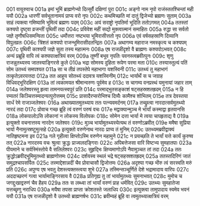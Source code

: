 001	वायुरुवाच
001a	इमां भूमिं ब्राह्मणेभ्यो दित्सुर्वै दक्षिणां पुरा
001c	अङ्गो नाम नृपो राजंस्ततश्चिन्तां मही ययौ
002a	धारणीं सर्वभूतानामयं प्राप्य वरो नृपः
002c	कथमिच्छति मां दातुं द्विजेभ्यो ब्रह्मणः सुताम्
003a	साहं त्यक्त्वा गमिष्यामि भूमित्वं ब्रह्मणः पदम्
003c	अयं सराष्ट्रो नृपतिर्मा भूदिति ततोऽगमत्
004a	ततस्तां कश्यपो दृष्ट्वा व्रजन्तीं पृथिवीं तदा
004c	प्रविवेश महीं सद्यो मुक्त्वात्मानं समाहितः
005a	रुद्धा सा सर्वतो जज्ञे तृणौषधिसमन्विता
005c	धर्मोत्तरा नष्टभया भूमिरासीत्ततो नृप
006a	एवं वर्षसहस्राणि दिव्यानि विपुलव्रतः
006c	त्रिंशतं कश्यपो राजन्भूमिरासीदतन्द्रितः
007a	अथागम्य महाराज नमस्कृत्य च कश्यपम्
007c	पृथिवी काश्यपी जज्ञे सुता तस्य महात्मनः
008a	एष राजन्नीदृशो वै ब्राह्मणः कश्यपोऽभवत्
008c	अन्यं प्रब्रूहि वापि त्वं कश्यपात्क्षत्रियं वरम्
009a	तूष्णीं बभूव नृपतिः पवनस्त्वब्रवीत्पुनः
009c	शृणु राजन्नुतथ्यस्य जातस्याङ्गिरसे कुले
010a	भद्रा सोमस्य दुहिता रूपेण परमा मता
010c	तस्यास्तुल्यं पतिं सोम उतथ्यं समपश्यत
011a	सा च तीव्रं तपस्तेपे महाभागा यशस्विनी
011c	उतथ्यं तु महाभागं तत्कृतेऽवरयत्तदा
012a	तत आहूय सोतथ्यं ददावत्र यशस्विनीम्
012c	भार्यार्थे स च जग्राह विधिवद्भूरिदक्षिण
013a	तां त्वकामयत श्रीमान्वरुणः पूर्वमेव ह
013c	स चागम्य वनप्रस्थं यमुनायां जहार ताम्
014a	जलेश्वरस्तु हृत्वा तामनयत्स्वपुरं प्रति
014c	परमाद्भुतसङ्काशं षट्सहस्रशतह्रदम्
015a	न हि रम्यतरं किञ्चित्तस्मादन्यत्पुरोत्तमम्
015c	प्रासादैरप्सरोभिश्च दिव्यैः कामैश्च शोभितम्
015e	तत्र देवस्तया सार्धं रेमे राजञ्जलेश्वरः
016a	अथाख्यातमुतथ्याय ततः पत्न्यवमर्दनम्
017a	तच्छ्रुत्वा नारदात्सर्वमुतथ्यो नारदं तदा
017c	प्रोवाच गच्छ ब्रूहि त्वं वरुणं परुषं वचः
017e	मद्वाक्यान्मुञ्च मे भार्यां कस्माद्वा हृतवानसि
018a	लोकपालोऽसि लोकानां न लोकस्य विलोपकः
018c	सोमेन दत्ता भार्या मे त्वया चापहृताद्य वै
019a	इत्युक्तो वचनात्तस्य नारदेन जलेश्वरः
019c	मुञ्च भार्यामुतथ्यस्येत्यथ तं वरुणोऽब्रवीत्
019e	ममैषा सुप्रिया भार्या नैनामुत्स्रष्टुमुत्सहे
020a	इत्युक्तो वरुणेनाथ नारदः प्राप्य तं मुनिम्
020c	उतथ्यमब्रवीद्वाक्यं नातिहृष्टमना इव
021a	गले गृहीत्वा क्षिप्तोऽस्मि वरुणेन महामुने
021c	न प्रयच्छति ते भार्यां यत्ते कार्यं कुरुष्व तत्
022a	नारदस्य वचः श्रुत्वा क्रुद्धः प्राज्वलदङ्गिराः
022c	अपिबत्तेजसा वारि विष्टभ्य सुमहातपाः
023a	पीयमाने च सर्वस्मिंस्तोये वै सलिलेश्वरः
023c	सुहृद्भिः क्षिप्यमाणोऽपि नैवामुञ्चत तां तदा
024a	ततः क्रुद्धोऽब्रवीद्भूमिमुतथ्यो ब्राह्मणोत्तमः
024c	दर्शयस्व स्थलं भद्रे षट्सहस्रशतह्रदम्
025a	ततस्तदिरिणं जातं समुद्रश्चापसर्पितः
025c	तस्माद्देशान्नदीं चैव प्रोवाचासौ द्विजोत्तमः
026a	अदृश्या गच्छ भीरु त्वं सरस्वति मरुं प्रति
026c	अपुण्य एष भवतु देशस्त्यक्तस्त्वया शुभे
027a	तस्मिन्सञ्चूर्णिते देशे भद्रामादाय वारिपः
027c	अददाच्छरणं गत्वा भार्यामाङ्गिरसाय वै
028a	प्रतिगृह्य तु तां भार्यामुतथ्यः सुमनाभवत्
028c	मुमोच च जगद्दुःखाद्वरुणं चैव हैहय
029a	ततः स लब्ध्वा तां भार्यां वरुणं प्राह धर्मवित्
029c	उतथ्यः सुमहातेजा यत्तच्छृणु नराधिप
030a	मयैषा तपसा प्राप्ता क्रोशतस्ते जलाधिप
030c	इत्युक्त्वा तामुपादाय स्वमेव भवनं ययौ
031a	एष राजन्नीदृशो वै उतथ्यो ब्राह्मणर्षभः
031c	ब्रवीम्यहं ब्रूहि वा त्वमुतथ्यात्क्षत्रियं वरम्
